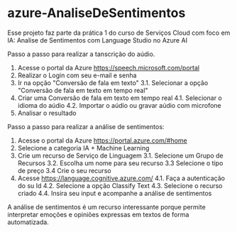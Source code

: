 # azure-AnaliseDeSentimentos
Esse projeto faz parte da prática 1 do curso de Serviços Cloud com foco em IA: Analise de Sentimentos com Language Studio no Azure AI

Passo a passo para realizar a tanscrição do aúdio.
1. Acesse o portal da Azure https://speech.microsoft.com/portal
2. Realizar o Login com seu e-mail e senha
3. Ir na opção "Conversão de fala em texto"
     3.1. Selecionar a opção "Conversão de fala em texto em tempo real"
4. Criar uma Conversão de fala em texto em tempo real
  4.1. Selecionar o idioma do aúdio
  4.2. Importar o aúdio ou gravar aúdio com microfone
5. Analisar o resultado

Passo a passo para realizar a análise de sentimentos:
1. Acesse o portal da Azure https://portal.azure.com/#home
2. Selecione a categoria IA + Machine Learning
3. Crie um recurso de Serviço de Linguagem
   3.1. Selecione um Grupo de Recursos
   3.2. Escolha um nome para seu recurso
   3.3 Selecione o tipo de preço
   3.4 Crie o seu recurso
4. Acesse https://language.cognitive.azure.com/
   4.1. Faça a autenticação do su Id
   4.2. Selecione a opção Classify Text
   4.3. Selecione o recurso criado
   4.4. Insira seu input e acompanhe a análise de sentimentos

  
A análise de sentimentos é um recurso interessante porque permite interpretar emoções e opiniões expressas em textos de forma automatizada.


